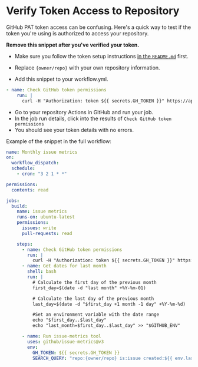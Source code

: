 # Verify Token Access to Repository

GitHub PAT token access can be confusing. Here's a quick way to test if the token you're using is authorized to access your repository.

**Remove this snippet after you've verified your token.**

- Make sure you follow the token setup instructions [in the `README.md`](https://github.com/github/issue-metrics/tree/main?tab=readme-ov-file#use-as-a-github-action) first.

- Replace `{owner/repo}` with your own repository information.

- Add this snippet to your workflow.yml.

```yml
- name: Check GitHub token permissions
    run: |
      curl -H "Authorization: token ${{ secrets.GH_TOKEN }}" https://api.github.com/repos/{owner/repo}
```

- Go to your repository Actions in GitHub and run your job.
- In the job run details, click into the results of `Check GitHub token permissions`
- You should see your token details with no errors.

Example of the snippet in the full workflow:

```yml
name: Monthly issue metrics
on:
  workflow_dispatch:
  schedule:
    - cron: "3 2 1 * *"

permissions:
  contents: read

jobs:
  build:
    name: issue metrics
    runs-on: ubuntu-latest
    permissions:
      issues: write
      pull-requests: read

    steps:
      - name: Check GitHub token permissions
        run: |
          curl -H "Authorization: token ${{ secrets.GH_TOKEN }}" https://api.github.com/{owner/repo}
      - name: Get dates for last month
        shell: bash
        run: |
          # Calculate the first day of the previous month
          first_day=$(date -d "last month" +%Y-%m-01)

          # Calculate the last day of the previous month
          last_day=$(date -d "$first_day +1 month -1 day" +%Y-%m-%d)

          #Set an environment variable with the date range
          echo "$first_day..$last_day"
          echo "last_month=$first_day..$last_day" >> "$GITHUB_ENV"

      - name: Run issue-metrics tool
        uses: github/issue-metrics@v3
        env:
          GH_TOKEN: ${{ secrets.GH_TOKEN }}
          SEARCH_QUERY: "repo:{owner/repo} is:issue created:${{ env.last_month }}"
```
